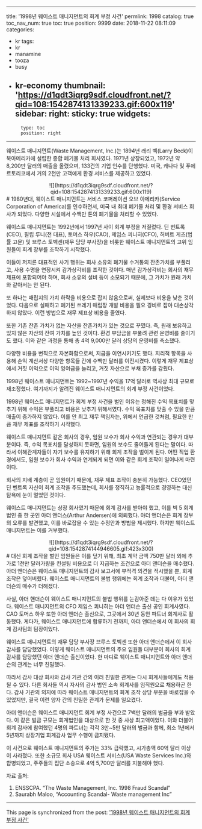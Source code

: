 
---
title: '1998년 웨이스트 매니지먼트의 회계 부정 사건'
permlink: 1998
catalog: true
toc_nav_num: true
toc: true
position: 9999
date: 2018-11-22 08:11:09
categories:
- kr
tags:
- kr
- manamine
- tooza
- busy
- kr-economy
thumbnail: 'https://d1qdt3iqrg9sdf.cloudfront.net/?qid=108:1542874131339233.gif:600x119'
sidebar:
    right:
        sticky: true
widgets:
    -
        type: toc
        position: right
---


웨이스트 매니지먼트(Waste Management, Inc.)는 1894년 래리 벡(Larry Beck)이 북아메리카에 설립한 종합 폐기물 처리 회사였다. 1971년 상장되었고, 1972년 약 8,200만 달러의 매출을 올렸으며, 133건의 기업 인수를 단행했다. 미국, 캐나다 및 푸에르토리코에서 거의 2천만 고객에게 환경 서비스를 제공하고 있었다.
  
<center>
![](https://d1qdt3iqrg9sdf.cloudfront.net/?qid=108:1542874131339233.gif:600x119)
</center>
#  
1980년대, 웨이스트 매니지먼트는 서비스 코퍼레이션 오브 아메리카(Service Corporation of America)를 인수하면서, 미국 내 최대 폐기물 처리 및 환경 서비스 회사가 되었다. 다양한 시설에서 수백만 톤의 폐기물을 처리할 수 있었다.
  
웨이스트 매니지먼트는 1992년에서 1997년 사이 회계 부정을 저질렀다. 딘 번트록(CEO), 필립 루니(전 대표), 토머스 하우(CAO), 제임스 쾨니히(CFO), 허버트 게츠(법률 고문) 및 브루스 토벡센(재무 담당 부사장)을 비롯한 웨이스트 매니지먼트의 고위 임원들이 회계 장부를 조작하기 시작했다.
  
이들이 저지른 대표적인 사기 행위는 회사 소유의 폐기물 수거통의 잔존가치를 부풀리고, 사용 수명을 연장시켜 감가상각비를 조작한 것이다. 매년 감가상각비는 회사의 재무제표에 포함되어야 하며, 회사 소유의 설비 등이 소모되기 때문에, 그 가치가 원래 가치와 같아서는 안 된다. 
  
또 하나는 매립지의 가치 하락을 비용으로 잡지 않음으로써, 실제보다 비용을 낮춘 것이었다. 다음으로 실패하고 폐기된 쓰레기 매립장 개발 비용을 필요 경비로 잡아 대손상각하지 않았다. 이런 방법으로 재무 제표상 비용을 줄였다. 
  
또한 기존 잔존 가치가 없는 자산을 잔존가치가 있는 것으로 꾸몄다. 즉,  원래 보유하고 있지 않은 자산의 잔여 가치를 높인 것이다. 환경 부담금을 부풀려 관련 운영비를 줄이기도 했다. 이와 같은 과정을 통해 총 4억 9,000만 달러 상당의 운영비를 축소했다. 
  
다양한 비용을 변칙으로 자본화함으로써, 지급을 이연시키기도 했다. 지리적 항목을 사용해 손익 계산서상 다양한 항목들 간에 수백만 달러를 이전시켰다. 이렇게 재무 제표상에서 거짓 이익으로 이익 잉여금을 늘리고, 거짓 자산으로 부채 증가를 감췄다. 
  
1998년 웨이스트 매니지먼트는 1992~1997년 수익을 17억 달러로 역사상 최대 규모로 재조정했다. 여기까지가 알려진 웨이스트 매니지먼트의 회계 부정 사건이었다.
  
1998년 웨이스트 매니지먼트가 회계 부정 사건을 벌인 이유는 정해진 수익 목표치를 맞추기 위해 수익은 부풀리고 비용은 낮추기 위해서였다. 수익 목표치를 맞출 수 있을 만큼 매출이 증가하지 않았다. 이를 안 최고 재무 책임자는, 위에서 언급한 것처럼, 필요한 만큼 재무 제표를 조작하기 시작했다. 
  
웨이스트 매니지먼트 같은 회사의 경우, 임원 보수가 회사 수익과 연관되는 경우가 대부분이다. 즉, 수익 목표치를 달성하지 못하면, 임원의 보수도 줄어들게 된다는 말이다. 따라서 이해관계자들이 자기 보수를 유지하기 위해 회계 조작을 벌이게 된다. 어떤 직업 환경에서도, 임원 보수가 회사 수익과 연계되게 되면 이와 같은 회계 조작이 일어나게 마련이다. 
  
회사의 지배 계층이 곧 임원이기 때문에, 재무 제표 조작이 충분히 가능했다. CEO였던 딘 벤트록 자신이 회계 조작을 주도했는데, 회사를 정직하고 능률적으로 경영하는 대신 탐욕에 눈이 멀었던 것이다.
  
웨이스트 매니지먼트는 상장 회사였기 때문에 회계 감사를 받아야 했고, 이를 빅 5 회계 법인 중 한 곳인 아더 앤더스(Arthur Andersen)에 의뢰했다. 아더 앤더슨은 회계 장부의 오류를 발견했고, 이를 바로잡을 수 있는 수정안과 방법을 제시했다. 하지만 웨이스트 매니지먼트는 이를 거부했다.
  
<center>
![](https://d1qdt3iqrg9sdf.cloudfront.net/?qid=108:1542874144946605.gif:423x300)
</center>
#  
대신 회계 조작을 벌인 임원들은 이를 덮기 위해, 최초 계약 금액 750만 달러 외에 추가로 1천만 달러가량을 컨설팅 비용으로 더 지급하는 조건으로 아더 앤더슨을 매수했다. 아더 앤더슨은 웨이스트 매니지먼트의 감사 보고서에 부적격 의견을 적시했을 뿐, 회계 조작은 덮어버렸다. 웨이스트 매니지먼트의 불법 행위에는 회계 조작과 더불어, 아더 앤더슨의 매수가 더해졌다. 
  
사실, 아더 핸더슨이 웨이스트 매니지먼트의 불법 행위를 눈감아준 데는 다 이유가 있었다. 웨이스트 매니지먼트의 CFO 제임스 쾨니히는 아더 앤더슨 출신 공인 회계사였다. CAO 토머스 하우 또한 아더 앤더슨 출신으로, 그곳에서 30년 동안 파트너 회계사로 활동했다. 게다가, 웨이스트 매니지먼트에 합류하기 전까지, 아더 앤더슨에서 이 회사의 회계 감사팀의 팀장이었다. 
  
웨이스트 매니지먼트의 재무 담당 부사장 브루스 토벡센 또한 아더 앤더슨에서 이 회사 감사를 담당했었다. 이렇게 웨이스트 매니지먼트의 주요 임원들 대부분이 회사의 회계 감사를 담당했던 아더 앤더슨 출신이었다. 한 마디로 웨이스트 매니지먼트와 아더 앤더슨의 관계는 너무 친밀했다.
  
따라서 감사 대상 회사와 감사 기관 간의 이러 친밀한 관계는 다시 회계사들에게도 적용될 수 있다. 다른 회사들 역시 자사의 감사 법인 소속 회계사를 임직원으로 채용하곤 한다. 감사 기관의 의지에 따라 웨이스트 매니지먼트의 회계 조작 상당 부분을 바로잡을 수 있었지만, 결국 이런 양자 간의 친밀한 관계가 문제를 일으켰다. 
  
아더 앤더슨은 웨이스트 매니지먼트 회계 부정 사건으로 7백만 달러의 벌금을 부과 받았다. 이 같은 벌금 규모는 회계법인을 대상으로 한 것 중 사상 최고액이었다. 이와 더불어 회계 감사에 참여했던 4명의 파트너는 각각 3만~5만 달러의 벌금과 함께, 최소 1년에서 5년까지 상장기업 회계감사 업무 수행이 금지됐다.
  
이 사건으로 웨이스트 매니지먼트의 주가는 33% 급락했고, 시가총액 60억 달러 이상이 사라졌다. 또한 소규모 회사 USA 웨이스트 서비스(USA Waste Services Inc.)와 합병되었고, 주주들의 집단 소송으로 4억 5,700만 달러를 지불해야 했다.
  
자료 출처:
1. ENSSCPA. “The Waste Management, Inc. 1998 Fraud Scandal”
2. Saurabh Maloo, “Accounting Scandal- Waste management Inc”


- - -

This page is synchronized from the post: ['1998년 웨이스트 매니지먼트의 회계 부정 사건'](https://steemit.com/@pius.pius/1998)
